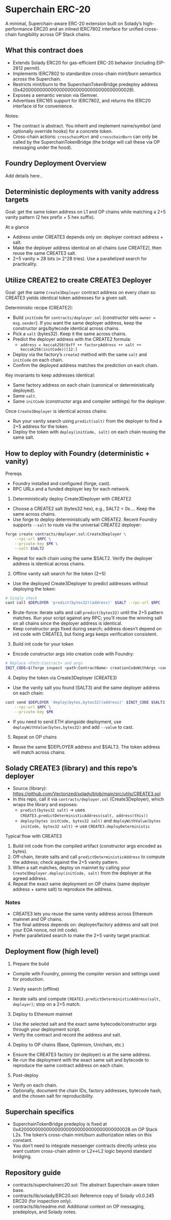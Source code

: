# Superchain ERC-20

A minimal, Superchain-aware ERC-20 extension built on Solady’s high-performance ERC20 and an inlined IERC7802 interface for unified cross-chain fungibility across OP Stack chains.

## What this contract does

- Extends Solady ERC20 for gas-efficient ERC-20 behavior (including EIP-2612 permit).
- Implements IERC7802 to standardize cross-chain mint/burn semantics across the Superchain.
- Restricts mint/burn to the SuperchainTokenBridge predeploy address (0x4200000000000000000000000000000000000028).
- Exposes a semantic version via ISemver.
- Advertises ERC165 support for IERC7802, and returns the IERC20 interface id for convenience.

Notes:
- The contract is abstract. You inherit and implement name/symbol (and optionally override hooks) for a concrete token.
- Cross-chain actions: `crosschainMint` and `crosschainBurn` can only be called by the SuperchainTokenBridge (the bridge will call these via OP messaging under the hood).

## Foundry Deployment Overview

Add details here..

## Deterministic deployments with vanity address targets

Goal: get the same token address on L1 and OP chains while matching a 2+5 vanity pattern (2 hex prefix + 5 hex suffix).

At a glance
- Address under CREATE3 depends only on: deployer contract address + salt.
- Make the deployer address identical on all chains (use CREATE2), then reuse the same CREATE3 salt.
- 2+5 vanity ≈ 28 bits (≈ 2^28 tries). Use a parallelized search for practicality.

## Utilize CREATE2 to create CREATE3 Deployer

Goal: get the same `Create3Deployer` contract address on every chain so CREATE3 yields identical token addresses for a given salt.

Deterministic recipe (CREATE2):
- Build `initCode` for `contracts/deployer.sol` (constructor sets `owner = msg.sender`). If you want the same deployer address, keep the constructor args/bytecode identical across chains.
- Pick a `salt` (bytes32). Keep it the same across chains.
- Predict the deployer address with the CREATE2 formula:
	- `address = keccak256(0xff ++ factoryAddress ++ salt ++ keccak256(initCode))[12:]`
- Deploy via the factory’s `create2` method with the same `salt` and `initCode` on each chain.
- Confirm the deployed address matches the prediction on each chain.

Key invariants to keep addresses identical:
- Same factory address on each chain (canonical or deterministically deployed).
- Same `salt`.
- Same `initCode` (constructor args and compiler settings) for the deployer.

Once `Create3Deployer` is identical across chains:
- Run your vanity search using `predict(salt)` from the deployer to find a 2+5 address for the token.
- Deploy the token with `deploy(initCode, salt)` on each chain reusing the same salt.

## How to deploy with Foundry (deterministic + vanity)

Prereqs
- Foundry installed and configured (forge, cast).
- RPC URLs and a funded deployer key for each network.

1) Deterministically deploy Create3Deployer with CREATE2
- Choose a CREATE2 salt (bytes32 hex), e.g., SALT2 = 0x.... Keep the same across chains.
- Use forge to deploy deterministically with CREATE2. Recent Foundry supports `--salt` to route via the universal CREATE2 deployer:

```sh
forge create contracts/deployer.sol:Create3Deployer \
	--rpc-url $RPC \
	--private-key $PK \
	--salt $SALT2
```

- Repeat for each chain using the same $SALT2. Verify the deployer address is identical across chains.

2) Offline vanity salt search for the token (2+5)
- Use the deployed Create3Deployer to predict addresses without deploying the token:

```sh
# Single check
cast call $DEPLOYER 'predict(bytes32)(address)' $SALT --rpc-url $RPC
```

- Brute-force: iterate salts and call `predict(bytes32)` until the 2+5 pattern matches. Run your script against any RPC; you’ll reuse the winning salt on all chains since the deployer address is identical.
- Keep constructor args fixed during search; address doesn’t depend on init code with CREATE3, but fixing args keeps verification consistent.

3) Build init code for your token
- Encode constructor args into creation code with Foundry:

```sh
# Replace <Path:Contract> and args
INIT_CODE=$(forge inspect <path:ContractName> creationCodeWithArgs <constructor-args>)
```

4) Deploy the token via Create3Deployer (CREATE3)
- Use the vanity salt you found (SALT3) and the same deployer address on each chain:

```sh
cast send $DEPLOYER 'deploy(bytes,bytes32)(address)' $INIT_CODE $SALT3 \
	--rpc-url $RPC \
	--private-key $PK
```

- If you need to send ETH alongside deployment, use `deployWithValue(bytes,bytes32)` and add `--value` to cast.

5) Repeat on OP chains
- Reuse the same $DEPLOYER address and $SALT3. The token address will match across chains.

## Solady CREATE3 (library) and this repo’s deployer

- Source (library): https://github.com/Vectorized/solady/blob/main/src/utils/CREATE3.sol
- In this repo, call it via `contracts/deployer.sol` (Create3Deployer), which wraps the library and exposes:
	- `predict(bytes32 salt)` → uses `CREATE3.predictDeterministicAddress(salt, address(this))`
	- `deploy(bytes initCode, bytes32 salt)` and `deployWithValue(bytes initCode, bytes32 salt)` → use `CREATE3.deployDeterministic`

Typical flow with CREATE3
1) Build init code from the compiled artifact (constructor args encoded as bytes).
2) Off-chain, iterate salts and call `predictDeterministicAddress` to compute the address; check against the 2+5 vanity pattern.
3) When a salt matches, deploy on mainnet by calling your `Create3Deployer.deploy(initCode, salt)` from the deployer at the agreed address.
4) Repeat the exact same deployment on OP chains (same deployer address + same salt) to reproduce the address.

### Notes

- CREATE3 lets you reuse the same vanity address across Ethereum mainnet and OP chains.
- The final address depends on: deployer/factory address and salt (not your EOA nonce, not init code).
- Prefer parallelized search to make the 2+5 vanity target practical.

## Deployment flow (high level)

1) Prepare the build
- Compile with Foundry, pinning the compiler version and settings used for production.

2) Vanity search (offline)
- Iterate salts and compute `CREATE3.predictDeterministicAddress(salt, deployer)`; stop on a 2+5 match.

3) Deploy to Ethereum mainnet
- Use the selected salt and the exact same bytecode/constructor args through your deployment script.
- Verify the contract and record the address and salt.

4) Deploy to OP chains (Base, Optimism, Unichain, etc.)
- Ensure the CREATE3 factory (or deployer) is at the same address.
- Re-run the deployment with the exact same salt and bytecode to reproduce the same contract address on each chain.

5) Post-deploy
- Verify on each chain.
- Optionally, document the chain IDs, factory addresses, bytecode hash, and the chosen salt for reproducibility.

## Superchain specifics

- SuperchainTokenBridge predeploy is fixed at 0x4200000000000000000000000000000000000028 on OP Stack L2s. The token’s cross-chain mint/burn authorization relies on this constant.
- You don’t need to integrate messenger contracts directly unless you want custom cross-chain admin or L2↔L2 logic beyond standard bridging.

## Repository guide

- contracts/superchainerc20.sol: The abstract Superchain-aware token base.
- contracts/lib/solady/ERC20.sol: Reference copy of Solady v0.0.245 ERC20 (for inspection only).
- contracts/lib/readme.md: Additional context on OP messaging, predeploys, and Solady notes.
